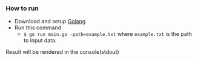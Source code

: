 ### How to run
* Download and setup [Golang](https://go.dev/doc/install)
* Run this command 
  * `$ go run main.go -path=example.txt`
  where `example.txt` is the path to input data.

Result will be rendered in the console(stdout)

